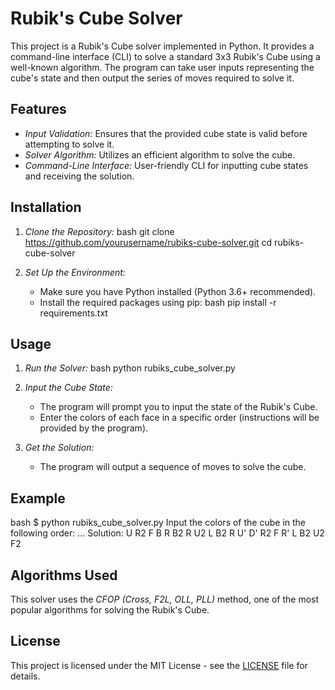 # Rubik's Cube Solver

This project is a Rubik's Cube solver implemented in Python. It provides a command-line interface (CLI) to solve a standard 3x3 Rubik's Cube using a well-known algorithm. The program can take user inputs representing the cube's state and then output the series of moves required to solve it.

## Features

- *Input Validation:* Ensures that the provided cube state is valid before attempting to solve it.
- *Solver Algorithm:* Utilizes an efficient algorithm to solve the cube.
- *Command-Line Interface:* User-friendly CLI for inputting cube states and receiving the solution.

## Installation

1. *Clone the Repository:*
   bash
   git clone https://github.com/yourusername/rubiks-cube-solver.git
   cd rubiks-cube-solver
   

2. *Set Up the Environment:*
   - Make sure you have Python installed (Python 3.6+ recommended).
   - Install the required packages using pip:
     bash
     pip install -r requirements.txt
     

## Usage

1. *Run the Solver:*
   bash
   python rubiks_cube_solver.py
   

2. *Input the Cube State:*
   - The program will prompt you to input the state of the Rubik's Cube.
   - Enter the colors of each face in a specific order (instructions will be provided by the program).

3. *Get the Solution:*
   - The program will output a sequence of moves to solve the cube.

## Example

bash
$ python rubiks_cube_solver.py
Input the colors of the cube in the following order: ...
Solution: U R2 F B R B2 R U2 L B2 R U' D' R2 F R' L B2 U2 F2


## Algorithms Used

This solver uses the *CFOP (Cross, F2L, OLL, PLL)* method, one of the most popular algorithms for solving the Rubik's Cube.


## License

This project is licensed under the MIT License - see the [LICENSE](LICENSE) file for details.




